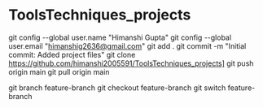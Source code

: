 # ToolsTechniques_projects
git config --global user.name "Himanshi Gupta"
git config --global user.email "himanshig2636@gmail.com"
git add .
git commit -m "Initial commit: Added project files"
git clone <https://github.com/himanshi2005591/ToolsTechniques_projects]>
git push origin main
git pull origin main

git branch feature-branch
git checkout feature-branch
git switch feature-branch


